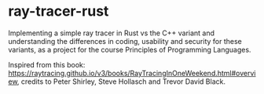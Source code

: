 # ray-tracer-rust
Implementing a simple ray tracer in Rust vs the C++ variant and understanding the differences in coding, usability and security for these variants, as a project for the course Principles of Programming Languages.

Inspired from this book: https://raytracing.github.io/v3/books/RayTracingInOneWeekend.html#overview, credits to  Peter Shirley, Steve Hollasch and Trevor David Black.
